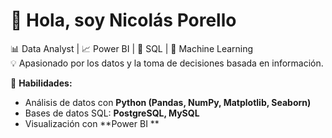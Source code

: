 # 👋 Hola, soy Nicolás Porello
📊 Data Analyst | 📈 Power BI | 📂 SQL | 🧠 Machine Learning  
💡 Apasionado por los datos y la toma de decisiones basada en información.  

🔹 **Habilidades:**  
- Análisis de datos con **Python (Pandas, NumPy, Matplotlib, Seaborn)**  
- Bases de datos SQL: **PostgreSQL, MySQL**  
- Visualización con **Power BI **  
